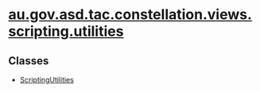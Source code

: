 # [au.gov.asd.tac.constellation.views.scripting.utilities](../../../../../../../au/gov/asd/tac/constellation/scripting/utilities/package-summary.html)

<div class="indexContainer">

## Classes

-   [ScriptingUtilities](ScriptingUtilities.html "class in au.gov.asd.tac.constellation.views.scripting.utilities")

</div>

